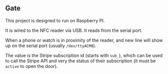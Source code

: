 Gate
-------

This project is designed to run on Raspberry PI.

It is wired to the NFC reader via USB. It reads from the serial port.

When a phone or watch is in proximity of the reader, and new line will show up on the serial port (usually `/dev/ttyACM0`).

The value is the Stripe subscription id (starts with `sub_`), which can be used to call the Stripe API and very the status of their subscription (it must be `active` to open the door).
